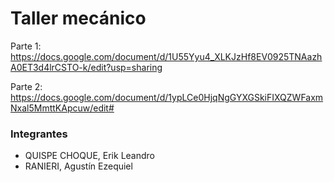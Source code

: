# Taller mecánico

Parte 1: https://docs.google.com/document/d/1U55Yyu4_XLKJzHf8EV0925TNAazhA0ET3d4lrCSTO-k/edit?usp=sharing

Parte 2: https://docs.google.com/document/d/1ypLCe0HjqNgGYXGSkiFIXQZWFaxmNxal5MmttKApcuw/edit#

### Integrantes
- QUISPE CHOQUE, Erik Leandro
- RANIERI, Agustín Ezequiel

